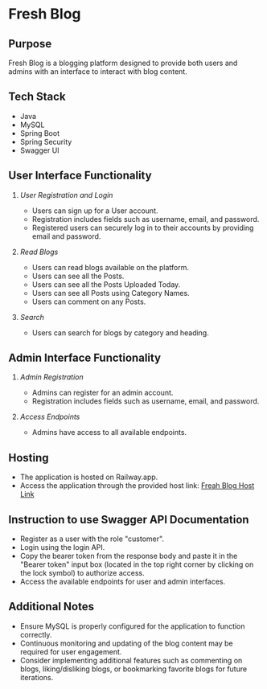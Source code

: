 # Fresh Blog

## Purpose
Fresh Blog is a blogging platform designed to provide both users and admins with an interface to interact with blog content.

## Tech Stack
- Java
- MySQL
- Spring Boot
- Spring Security
- Swagger UI

## User Interface Functionality
1. *User Registration and Login*
   - Users can sign up for a User account.
   - Registration includes fields such as username, email, and password.
   - Registered users can securely log in to their accounts by providing email and password.

2. *Read Blogs*
   - Users can read blogs available on the platform.
   - Users can see all the Posts.
   - Users can see all the Posts Uploaded Today.
   - Users can see all Posts using Category Names.
   - Users can comment on any Posts.

3. *Search*
   - Users can search for blogs by category and heading.

## Admin Interface Functionality
1. *Admin Registration*
   - Admins can register for an admin account.
   - Registration includes fields such as username, email, and password.

2. *Access Endpoints*
   - Admins have access to all available endpoints.

## Hosting
- The application is hosted on Railway.app.
- Access the application through the provided host link: [Freah Blog Host Link](https://alphaware-production.up.railway.app/swagger-ui/index.html)

## Instruction to use Swagger API Documentation
- Register as a user with the role "customer".
- Login using the login API.
- Copy the bearer token from the response body and paste it in the "Bearer token" input box (located in the top right corner by clicking on the lock symbol) to authorize access.
- Access the available endpoints for user and admin interfaces.

## Additional Notes
- Ensure MySQL is properly configured for the application to function correctly.
- Continuous monitoring and updating of the blog content may be required for user engagement.
- Consider implementing additional features such as commenting on blogs, liking/disliking blogs, or bookmarking favorite blogs for future iterations.
